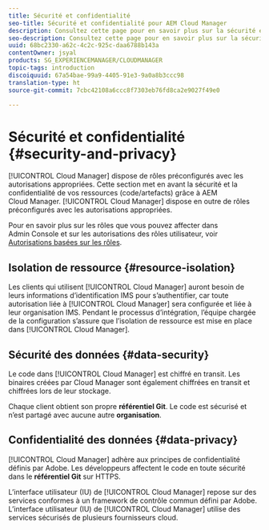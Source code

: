 ```yaml
---
title: Sécurité et confidentialité
seo-title: Sécurité et confidentialité pour AEM Cloud Manager
description: Consultez cette page pour en savoir plus sur la sécurité et la confidentialité de vos ressources (code/artefacts).
seo-description: Consultez cette page pour en savoir plus sur la sécurité et la confidentialité de vos ressources (code/artefacts) grâce à AEM Cloud Manager.
uuid: 68bc2330-a62c-4c2c-925c-daa6788b143a
contentOwner: jsyal
products: SG_EXPERIENCEMANAGER/CLOUDMANAGER
topic-tags: introduction
discoiquuid: 67a54bae-99a9-4405-91e3-9a0a8b3ccc98
translation-type: ht
source-git-commit: 7cbc42108a6ccc8f7303eb76fd8ca2e9027f49e0

---
```



# Sécurité et confidentialité {#security-and-privacy}

[!UICONTROL Cloud Manager] dispose de rôles préconfigurés avec les autorisations appropriées. Cette section met en avant la sécurité et la confidentialité de vos ressources (code/artefacts) grâce à AEM Cloud Manager. [!UICONTROL Cloud Manager] dispose en outre de rôles préconfigurés avec les autorisations appropriées.

Pour en savoir plus sur les rôles que vous pouvez affecter dans Admin Console et sur les autorisations des rôles utilisateur, voir [Autorisations basées sur les rôles](/help/using/role-based-permissions.md).


## Isolation de ressource {#resource-isolation}

Les clients qui utilisent [!UICONTROL Cloud Manager] auront besoin de leurs informations d’identification IMS pour s’authentifier, car toute autorisation liée à [!UICONTROL Cloud Manager] sera configurée et liée à leur organisation IMS. Pendant le processus d’intégration, l’équipe chargée de la configuration s’assure que l’isolation de ressource est mise en place dans [!UICONTROL Cloud Manager].

## Sécurité des données {#data-security}

Le code dans [!UICONTROL Cloud Manager] est chiffré en transit. Les binaires créées par Cloud Manager sont également chiffrées en transit et chiffrées lors de leur stockage.

Chaque client obtient son propre **référentiel Git**. Le code est sécurisé et n’est partagé avec aucune autre **organisation**.

## Confidentialité des données {#data-privacy}

[!UICONTROL Cloud Manager] adhère aux principes de confidentialité définis par Adobe. Les développeurs affectent le code en toute sécurité dans le **référentiel Git** sur HTTPS.

L’interface utilisateur (IU) de [!UICONTROL Cloud Manager] repose sur des services conformes à un framework de contrôle commun défini par Adobe. L’interface utilisateur (IU) de [!UICONTROL Cloud Manager] utilise des services sécurisés de plusieurs fournisseurs cloud.
